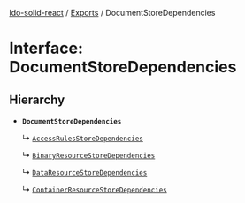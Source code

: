[ldo-solid-react](../README.md) / [Exports](../modules.md) / DocumentStoreDependencies

# Interface: DocumentStoreDependencies

## Hierarchy

- **`DocumentStoreDependencies`**

  ↳ [`AccessRulesStoreDependencies`](AccessRulesStoreDependencies.md)

  ↳ [`BinaryResourceStoreDependencies`](BinaryResourceStoreDependencies.md)

  ↳ [`DataResourceStoreDependencies`](DataResourceStoreDependencies.md)

  ↳ [`ContainerResourceStoreDependencies`](ContainerResourceStoreDependencies.md)
